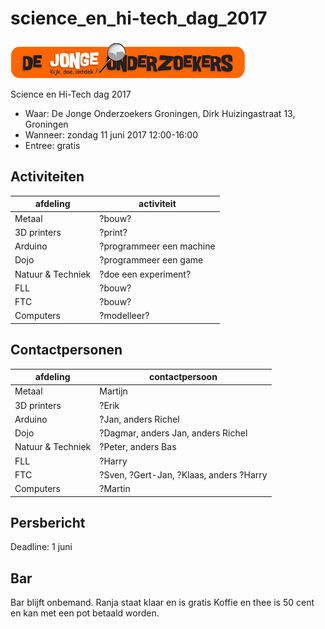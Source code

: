 # science_en_hi-tech_dag_2017

![De Jonge Onderzoekers Groningen](Djog.png)

Science en Hi-Tech dag 2017

 * Waar: De Jonge Onderzoekers Groningen, Dirk Huizingastraat 13, Groningen
 * Wanneer: zondag 11 juni 2017 12:00-16:00
 * Entree: gratis

## Activiteiten

afdeling|activiteit
---|---
Metaal|?bouw?
3D printers|?print?
Arduino|?programmeer een machine
Dojo|?programmeer een game
Natuur & Techniek|?doe een experiment?
FLL|?bouw?
FTC|?bouw?
Computers|?modelleer?

## Contactpersonen

afdeling|contactpersoon
---|---
Metaal|Martijn
3D printers|?Erik
Arduino|?Jan, anders Richel
Dojo|?Dagmar, anders Jan, anders Richel
Natuur & Techniek|?Peter, anders Bas
FLL|?Harry
FTC|?Sven, ?Gert-Jan, ?Klaas, anders ?Harry
Computers|?Martin

## Persbericht

Deadline: 1 juni



## Bar

Bar blijft onbemand.
Ranja staat klaar en is gratis
Koffie en thee is 50 cent en kan met een pot betaald worden.
